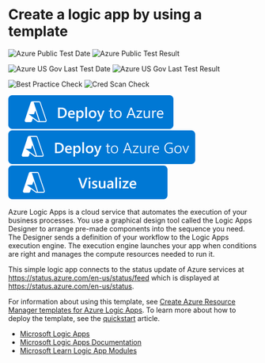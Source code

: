 # Create a logic app by using a template

![Azure Public Test Date](https://azurequickstartsservice.blob.core.windows.net/badges/101-logic-app-create/PublicLastTestDate.svg)
![Azure Public Test Result](https://azurequickstartsservice.blob.core.windows.net/badges/101-logic-app-create/PublicDeployment.svg)

![Azure US Gov Last Test Date](https://azurequickstartsservice.blob.core.windows.net/badges/101-logic-app-create/FairfaxLastTestDate.svg)
![Azure US Gov Last Test Result](https://azurequickstartsservice.blob.core.windows.net/badges/101-logic-app-create/FairfaxDeployment.svg)

![Best Practice Check](https://azurequickstartsservice.blob.core.windows.net/badges/101-logic-app-create/BestPracticeResult.svg)
![Cred Scan Check](https://azurequickstartsservice.blob.core.windows.net/badges/101-logic-app-create/CredScanResult.svg)

[![Deploy To Azure](https://raw.githubusercontent.com/Azure/azure-quickstart-templates/master/1-CONTRIBUTION-GUIDE/images/deploytoazure.svg?sanitize=true)](https://portal.azure.com/#create/Microsoft.Template/uri/https%3A%2F%2Fraw.githubusercontent.com%2FAzure%2Fazure-quickstart-templates%2Fmaster%2F101-logic-app-create%2Fazuredeploy.json)
[![Deploy To Azure US Gov](https://raw.githubusercontent.com/Azure/azure-quickstart-templates/master/1-CONTRIBUTION-GUIDE/images/deploytoazuregov.svg?sanitize=true)](https://portal.azure.us/#create/Microsoft.Template/uri/https%3A%2F%2Fraw.githubusercontent.com%2FAzure%2Fazure-quickstart-templates%2Fmaster%2F101-logic-app-create%2Fazuredeploy.json)
[![Visualize](https://raw.githubusercontent.com/Azure/azure-quickstart-templates/master/1-CONTRIBUTION-GUIDE/images/visualizebutton.svg?sanitize=true)](http://armviz.io/#/?load=https%3A%2F%2Fraw.githubusercontent.com%2FAzure%2Fazure-quickstart-templates%2Fmaster%2F101-logic-app-create%2Fazuredeploy.json)

Azure Logic Apps is a cloud service that automates the execution of your business processes. You use a graphical design tool called the Logic Apps Designer to arrange pre-made components into the sequence you need. The Designer sends a definition of your workflow to the Logic Apps execution engine. The execution engine launches your app when conditions are right and manages the compute resources needed to run it.

This simple logic app connects to the status update of Azure services at https://status.azure.com/en-us/status/feed which is displayed at https://status.azure.com/en-us/status.

For information about using this template, see [Create Azure Resource Manager templates for Azure Logic Apps](https://docs.microsoft.com/azure/logic-apps/logic-apps-create-deploy-template). To learn more about how to deploy the template, see the [quickstart](https://docs.microsoft.com/azure/logic-apps/quickstart-create-deploy-azure-resource-manager-template) article.

- [Microsoft Logic Apps](https://azure.microsoft.com/services/logic-apps/)
- [Microsoft Logic Apps Documentation](https://docs.microsoft.com/azure/logic-apps/)
- [Microsoft Learn Logic App Modules](https://docs.microsoft.com/learn/browse/?term=logic%20app)
